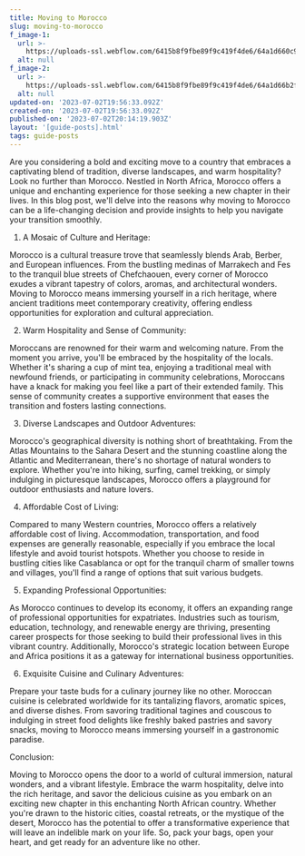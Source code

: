 ```yaml
---
title: Moving to Morocco
slug: moving-to-morocco
f_image-1:
  url: >-
    https://uploads-ssl.webflow.com/6415b8f9fbe89f9c419f4de6/64a1d660c92899e3b64d3a36_zakariae-daoui-Dql2_LN5sRg-unsplash.jpg
  alt: null
f_image-2:
  url: >-
    https://uploads-ssl.webflow.com/6415b8f9fbe89f9c419f4de6/64a1d66b2fbb1442a95029d8_vince-gx-lDIjGidOrQ0-unsplash.jpg
  alt: null
updated-on: '2023-07-02T19:56:33.092Z'
created-on: '2023-07-02T19:56:33.092Z'
published-on: '2023-07-02T20:14:19.903Z'
layout: '[guide-posts].html'
tags: guide-posts
---
```


Are you considering a bold and exciting move to a country that embraces a captivating blend of tradition, diverse landscapes, and warm hospitality? Look no further than Morocco. Nestled in North Africa, Morocco offers a unique and enchanting experience for those seeking a new chapter in their lives. In this blog post, we'll delve into the reasons why moving to Morocco can be a life-changing decision and provide insights to help you navigate your transition smoothly.

1.  A Mosaic of Culture and Heritage:

Morocco is a cultural treasure trove that seamlessly blends Arab, Berber, and European influences. From the bustling medinas of Marrakech and Fes to the tranquil blue streets of Chefchaouen, every corner of Morocco exudes a vibrant tapestry of colors, aromas, and architectural wonders. Moving to Morocco means immersing yourself in a rich heritage, where ancient traditions meet contemporary creativity, offering endless opportunities for exploration and cultural appreciation.

2.  Warm Hospitality and Sense of Community:

Moroccans are renowned for their warm and welcoming nature. From the moment you arrive, you'll be embraced by the hospitality of the locals. Whether it's sharing a cup of mint tea, enjoying a traditional meal with newfound friends, or participating in community celebrations, Moroccans have a knack for making you feel like a part of their extended family. This sense of community creates a supportive environment that eases the transition and fosters lasting connections.

3.  Diverse Landscapes and Outdoor Adventures:

Morocco's geographical diversity is nothing short of breathtaking. From the Atlas Mountains to the Sahara Desert and the stunning coastline along the Atlantic and Mediterranean, there's no shortage of natural wonders to explore. Whether you're into hiking, surfing, camel trekking, or simply indulging in picturesque landscapes, Morocco offers a playground for outdoor enthusiasts and nature lovers.

4.  Affordable Cost of Living:

Compared to many Western countries, Morocco offers a relatively affordable cost of living. Accommodation, transportation, and food expenses are generally reasonable, especially if you embrace the local lifestyle and avoid tourist hotspots. Whether you choose to reside in bustling cities like Casablanca or opt for the tranquil charm of smaller towns and villages, you'll find a range of options that suit various budgets.

5.  Expanding Professional Opportunities:

As Morocco continues to develop its economy, it offers an expanding range of professional opportunities for expatriates. Industries such as tourism, education, technology, and renewable energy are thriving, presenting career prospects for those seeking to build their professional lives in this vibrant country. Additionally, Morocco's strategic location between Europe and Africa positions it as a gateway for international business opportunities.

6.  Exquisite Cuisine and Culinary Adventures:

Prepare your taste buds for a culinary journey like no other. Moroccan cuisine is celebrated worldwide for its tantalizing flavors, aromatic spices, and diverse dishes. From savoring traditional tagines and couscous to indulging in street food delights like freshly baked pastries and savory snacks, moving to Morocco means immersing yourself in a gastronomic paradise.

Conclusion:

Moving to Morocco opens the door to a world of cultural immersion, natural wonders, and a vibrant lifestyle. Embrace the warm hospitality, delve into the rich heritage, and savor the delicious cuisine as you embark on an exciting new chapter in this enchanting North African country. Whether you're drawn to the historic cities, coastal retreats, or the mystique of the desert, Morocco has the potential to offer a transformative experience that will leave an indelible mark on your life. So, pack your bags, open your heart, and get ready for an adventure like no other.

‍
